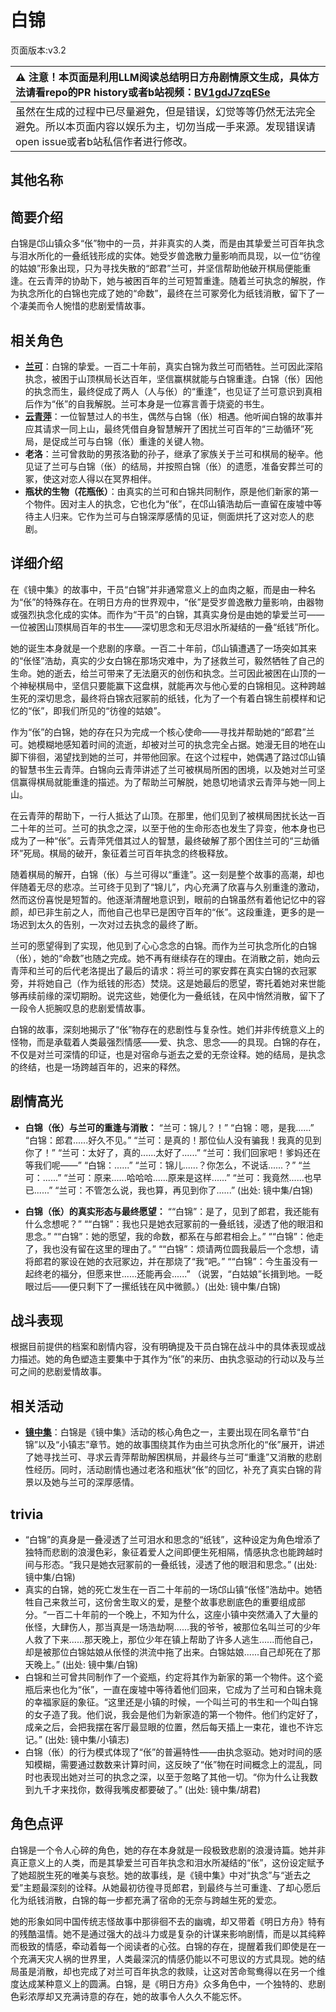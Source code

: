 # 白锦
页面版本:v3.2
 

| :warning: 注意！本页面是利用LLM阅读总结明日方舟剧情原文生成，具体方法请看repo的PR history或者b站视频：[BV1gdJ7zqESe](https://www.bilibili.com/video/BV1gdJ7zqESe/)         |
|:----------------------------|
| 虽然在生成的过程中已尽量避免，但是错误，幻觉等等仍然无法完全避免。所以本页面内容以娱乐为主，切勿当成一手来源。发现错误请open issue或者b站私信作者进行修改。|



## 其他名称

## 简要介绍
白锦是邙山镇众多“伥”物中的一员，并非真实的人类，而是由其挚爱兰可百年执念与泪水所化的一叠纸钱形成的实体。她受岁兽逸散力量影响而具现，以一位“彷徨的姑娘”形象出现，只为寻找失散的“郎君”兰可，并坚信帮助他破开棋局便能重逢。在云青萍的协助下，她与被困百年的兰可短暂重逢。随着兰可执念的解脱，作为执念所化的白锦也完成了她的“命数”，最终在兰可冢旁化为纸钱消散，留下了一个凄美而令人惋惜的悲剧爱情故事。
## 相关角色
-   **[兰可](extended_char_lan_ke.md)**：白锦的挚爱。一百二十年前，真实白锦为救兰可而牺牲。兰可因此深陷执念，被困于山顶棋局长达百年，坚信赢棋就能与白锦重逢。白锦（伥）因他的执念而生，最终促成了两人（人与伥）的“重逢”，也见证了兰可意识到真相后作为“伥”的自我解脱。兰可本身是一位寡言善于烧瓷的书生。
-   **[云青萍](extended_char_yun_qing_ping.md)**：一位智慧过人的书生，偶然与白锦（伥）相遇。他听闻白锦的故事并应其请求一同上山，最终凭借自身智慧解开了困扰兰可百年的“三劫循环”死局，是促成兰可与白锦（伥）重逢的关键人物。
-   **老洛**：兰可曾救助的男孩洛勤的孙子，继承了家族关于兰可和棋局的秘辛。他见证了兰可与白锦（伥）的结局，并按照白锦（伥）的遗愿，准备安葬兰可的冢，使这对恋人得以在冥界相伴。
-   **瓶状的生物（花瓶伥）**：由真实的兰可和白锦共同制作，原是他们新家的第一个物件。因对主人的执念，它也化为“伥”，在邙山镇浩劫后一直留在废墟中等待主人归来。它作为兰可与白锦深厚感情的见证，侧面烘托了这对恋人的悲剧。
## 详细介绍
在《镜中集》的故事中，干员“白锦”并非通常意义上的血肉之躯，而是由一种名为“伥”的特殊存在。在明日方舟的世界观中，“伥”是受岁兽逸散力量影响，由器物或强烈执念化成的实体。而作为“干员”的白锦，其真实身份是由她的挚爱兰可——一位被困山顶棋局百年的书生——深切思念和无尽泪水所凝结的一叠“纸钱”所化。

她的诞生本身就是一个悲剧的序章。一百二十年前，邙山镇遭遇了一场突如其来的“伥怪”浩劫，真实的少女白锦在那场灾难中，为了拯救兰可，毅然牺牲了自己的生命。她的逝去，给兰可带来了无法磨灭的创伤和执念。兰可因此被困在山顶的一个神秘棋局中，坚信只要能赢下这盘棋，就能再次与他心爱的白锦相见。这种跨越生死的深切思念，最终将白锦衣冠冢前的纸钱，化为了一个有着白锦生前模样和记忆的“伥”，即我们所见的“彷徨的姑娘”。

作为“伥”的白锦，她的存在只为完成一个核心使命——寻找并帮助她的“郎君”兰可。她模糊地感知着时间的流逝，却被对兰可的执念完全占据。她漫无目的地在山脚下徘徊，渴望找到她的兰可，并带他回家。在这个过程中，她偶遇了路过邙山镇的智慧书生云青萍。白锦向云青萍讲述了兰可被棋局所困的困境，以及她对兰可坚信赢得棋局就能重逢的描述。为了帮助兰可解脱，她恳切地请求云青萍与她一同上山。

在云青萍的帮助下，一行人抵达了山顶。在那里，他们见到了被棋局困扰长达一百二十年的兰可。兰可的执念之深，以至于他的生命形态也发生了异变，他本身也已成为了一种“伥”。云青萍凭借其过人的智慧，最终破解了那个困住兰可的“三劫循环”死局。棋局的破开，象征着兰可百年执念的终极释放。

随着棋局的解开，白锦（伥）与兰可得以“重逢”。这一刻是整个故事的高潮，却也伴随着无尽的悲凉。兰可终于见到了“锦儿”，内心充满了欣喜与久别重逢的激动，然而这份喜悦是短暂的。他逐渐清醒地意识到，眼前的白锦虽然有着他记忆中的容颜，却已非生前之人，而他自己也早已是困守百年的“伥”。这段重逢，更多的是一场迟到太久的告别，一次对过去执念的最终了断。

兰可的愿望得到了实现，他见到了心心念念的白锦。而作为兰可执念所化的白锦（伥），她的“命数”也随之完成。她不再有继续存在的理由。在消散之前，她向云青萍和兰可的后代老洛提出了最后的请求：将兰可的冢安葬在真实白锦的衣冠冢旁，并将她自己（作为纸钱的形态）焚烧。这是她最后的愿望，寄托着她对来世能够再续前缘的深切期盼。说完这些，她便化为一叠纸钱，在风中悄然消散，留下了一段令人扼腕叹息的悲剧爱情故事。

白锦的故事，深刻地揭示了“伥”物存在的悲剧性与复杂性。她们并非传统意义上的怪物，而是承载着人类最强烈情感——爱、执念、思念——的具现。白锦的存在，不仅是对兰可深情的印证，也是对宿命与逝去之爱的无奈诠释。她的结局，是执念的终结，也是一场跨越百年的，迟来的释然。
## 剧情高光
*   **白锦（伥）与兰可的重逢与消散：**
    “兰可：锦儿？！”
    “白锦：嗯，是我......”
    “白锦：郎君......好久不见。”
    “兰可：是真的！那位仙人没有骗我！我真的见到你了！”
    “兰可：太好了，真的......太好了......”
    “兰可：我们回家吧！爹妈还在等我们呢——”
    “白锦：......”
    “兰可：锦儿......？你怎么，不说话......？”
    “兰可：......”
    “兰可：原来......哈哈哈......原来是这样......”
    “兰可：我竟然......也早已......”
    “兰可：不管怎么说，我也算，再见到你了......” (出处: 镜中集/白锦)

*   **白锦（伥）的真实形态与最终愿望：**
    ““白锦”：是了，见到了郎君，我还能有什么念想呢？”
    ““白锦”：我也只是她衣冠冢前的一叠纸钱，浸透了他的眼泪和思念。”
    ““白锦”：她的愿望，我的命数，都系在与郎君相会上。”
    ““白锦”：他走了，我也没有留在这里的理由了。”
    ““白锦”：烦请两位圆我最后一个念想，请将郎君的冢设在她的衣冠冢边，并在那烧了“我”吧。”
    ““白锦”：今生虽没有一起终老的福分，但愿来世......还能再会......”
    （说罢，“白姑娘”长揖到地。一眨眼过后——便只剩下了一摞纸钱在风中微颤。）(出处: 镜中集/白锦)
## 战斗表现
根据目前提供的档案和剧情内容，没有明确提及干员白锦在战斗中的具体表现或战力描述。她的角色塑造主要集中于其作为“伥”的来历、由执念驱动的行动以及与兰可之间的悲剧爱情故事。
## 相关活动
-   **[镜中集](../stories/act19mini.md)**：白锦是《镜中集》活动的核心角色之一，主要出现在同名章节“白锦”以及“小镇志”章节。她的故事围绕其作为由兰可执念所化的“伥”展开，讲述了她寻找兰可、寻求云青萍帮助解困棋局，并最终与兰可“重逢”又消散的悲剧性经历。同时，活动剧情也通过老洛和瓶状“伥”的回忆，补充了真实白锦的背景以及她与兰可的深厚感情。
## trivia
*   “白锦”的真身是一叠浸透了兰可泪水和思念的“纸钱”，这种设定为角色增添了独特而悲剧的浪漫色彩，象征着爱人之间即便生死相隔，情感执念也能跨越时间与形态。“我只是她衣冠冢前的一叠纸钱，浸透了他的眼泪和思念。” (出处: 镜中集/白锦)
*   真实的白锦，她的死亡发生在一百二十年前的一场邙山镇“伥怪”浩劫中。她牺牲自己来救兰可，这份舍生取义的爱，是整个故事悲剧底色的重要组成部分。“一百二十年前的一个晚上，不知为什么，这座小镇中突然涌入了大量的伥怪，大肆伤人，那当真是一场浩劫啊......我的爷爷，被那位名叫兰可的少年人救了下来......那天晚上，那位少年在镇上帮助了许多人逃生......而他自己，却是被那位白锦姑娘从伥怪的洪流中拖了出来。白锦姑娘......自己却死在了那天晚上。” (出处: 镜中集/白锦)
*   白锦和兰可曾共同制作了一个瓷瓶，约定将其作为新家的第一个物件。这个瓷瓶后来也化为“伥”，一直在废墟中等待着他们回来，它成为了兰可和白锦未竟的幸福家庭的象征。“这里还是小镇的时候，一个叫兰可的书生和一个叫白锦的女子造了我。他们说，我会是他们为新家造的第一个物件。他们约定好了，成亲之后，会把我摆在客厅最显眼的位置，然后每天插上一束花，谁也不许忘记。” (出处: 镜中集/小镇志)
*   白锦（伥）的行为模式体现了“伥”的普遍特性——由执念驱动。她对时间的感知模糊，需要通过数数来计算时间，这反映了“伥”物在时间概念上的混乱，同时也表现出她对兰可的执念之深，以至于忽略了其他一切。“你为什么让我数到九千才来找你，数得我嘴皮都要破了。” (出处: 镜中集/胡君)
## 角色点评
白锦是一个令人心碎的角色，她的存在本身就是一段极致悲剧的浪漫诗篇。她并非真正意义上的人类，而是其挚爱兰可百年执念和泪水所凝结的“伥”，这份设定赋予了她超脱生死的唯美与哀愁。她的故事线，是《镜中集》中对“执念”与“逝去之爱”主题最深刻的诠释。从她最初彷徨寻觅郎君，到最终与兰可重逢、了却心愿后化为纸钱消散，白锦的每一步都充满了宿命的无奈与跨越生死的爱恋。

她的形象如同中国传统志怪故事中那徘徊不去的幽魂，却又带着《明日方舟》特有的残酷温情。她不是通过强大的战斗力或是复杂的计谋来影响剧情，而是以其纯粹而极致的情感，牵动着每一个阅读者的心弦。白锦的存在，提醒着我们即使是在一个充满天灾人祸的世界里，人类最深沉的情感仍能以不可思议的方式具现。她的结局虽是消散，却也完成了对兰可百年执念的救赎，让这对苦命鸳鸯得以在另一个维度达成某种意义上的圆满。白锦，是《明日方舟》众多角色中，一个独特的、悲剧色彩浓厚却又充满诗意的存在，她的故事令人久久不能忘怀。
